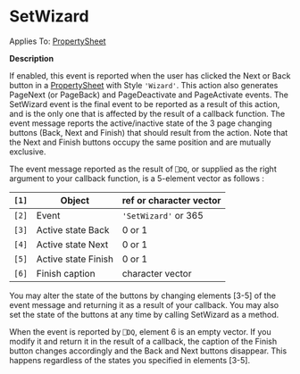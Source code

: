 




<h1 class="heading"><span class="name">SetWizard</span></h1>

Applies To: [PropertySheet](./propertysheet.md)


**Description**


If enabled, this event is reported when the user has clicked the Next or Back button in a [PropertySheet](./propertysheet.md) with Style `'Wizard'`. This action also generates PageNext (or PageBack) and PageDeactivate and PageActivate events. The SetWizard event is the final event to be reported as a result of this action, and is the only one that is affected by the result of a callback function. The event message reports the active/inactive state of the 3 page changing buttons (Back, Next and Finish) that should result from the action. Note that the Next and Finish buttons occupy the same position and are mutually exclusive.


The event message reported as the result of `⎕DQ`, or supplied as the right argument to your callback function, is a 5-element vector as follows :


| `[1]` | Object | ref or character vector |
| --- | --- | ---  |
| `[2]` | Event | `'SetWizard'` or 365 |
| `[3]` | Active state Back | 0 or 1 |
| `[4]` | Active state Next | 0 or 1 |
| `[5]` | Active state Finish | 0 or 1 |
| `[6]` | Finish caption | character vector |


You may alter the state of the buttons by changing elements [3-5] of the event message and returning it as a result of your callback. You may also set the state of the buttons at any time by calling SetWizard as a method.


When the event is reported by `⎕DQ`, element 6 is an empty vector. If you modify it and return it in the result of a callback, the caption of the Finish button changes accordingly and the Back and Next buttons disappear. This happens regardless of the states you specified in elements [3-5].



